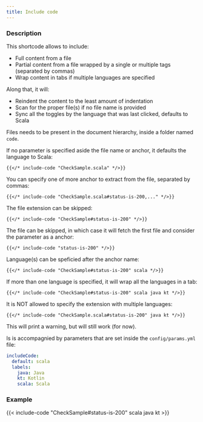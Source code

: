 ```yaml
---
title: Include code
---
```


### Description

This shortcode allows to include:

* Full content from a file
* Partial content from a file wrapped by a single or multiple tags (separated by commas)
* Wrap content in tabs if multiple languages are specified

Along that, it will:

* Reindent the content to the least amount of indentation
* Scan for the proper file(s) if no file name is provided
* Sync all the toggles by the language that was last clicked, defaults to Scala

Files needs to be present in the document hierarchy, inside a folder named `code`.

If no parameter is specified aside the file name or anchor, it defaults the language to Scala:

```go-html-template
{{</* include-code "CheckSample.scala" */>}}
```

You can specify one of more anchor to extract from the file, separated by commas:

```go-html-template
{{</* include-code "CheckSample.scala#status-is-200,..." */>}}
```

The file extension can be skipped:

```go-html-template
{{</* include-code "CheckSample#status-is-200" */>}}
```

The file can be skipped, in which case it will fetch the first file and consider the parameter as a anchor:

```go-html-template
{{</* include-code "status-is-200" */>}}
```

Language(s) can be speficied after the anchor name:

```go-html-template
{{</* include-code "CheckSample#status-is-200" scala */>}}
```

If more than one language is specified, it will wrap all the languages in a tab:

```go-html-template
{{</* include-code "CheckSample#status-is-200" scala java kt */>}}
```

It is NOT allowed to specify the extension with multiple languages:

```go-html-template
{{</* include-code "CheckSample.scala#status-is-200" java kt */>}}
```

This will print a warning, but will still work (for now).

Is is accompagnied by parameters that are set inside the `config/params.yml` file:

```yaml
includeCode:
  default: scala
  labels:
    java: Java
    kt: Kotlin
    scala: Scala
```
### Example

{{< include-code "CheckSample#status-is-200" scala java kt >}}
